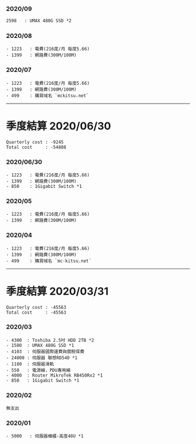 ### 2020/09
```html
2598   : UMAX 480G SSD *2
```
### 2020/08
```
- 1223   : 電費(216度/月 每度5.66)
- 1399   : 網路費(300M/100M)
```
### 2020/07
```
- 1223   : 電費(216度/月 每度5.66)
- 1399   : 網路費(300M/100M)
- 499    : 購買域名 `mckitsu.net`
```
***
# 季度結算 2020/06/30
```
Quarterly cost : -9245
Total cost     : -54808
```
### 2020/06/30
```
- 1223   : 電費(216度/月 每度5.66)
- 1399   : 網路費(300M/100M)
- 850    : 1Gigabit Switch *1
```
### 2020/05
```
- 1223   : 電費(216度/月 每度5.66)
- 1399   : 網路費(300M/100M)
```
### 2020/04
```
- 1223   : 電費(216度/月 每度5.66)
- 1399   : 網路費(300M/100M)
- 499    : 購買域名 `mc-kitsu.net`
```
***
# 季度結算 2020/03/31
```
Quarterly cost : -45563
Total cost     : -45563
```
### 2020/03
```
- 4300  : Toshiba 2.5吋 HDD 2TB *2
- 1580  : UMAX 480G SSD *1
- 4103  : 伺服器國際運費與關稅保費
- 24000 : 伺服器 聯想RD540 *1
- 1180  : 伺服器滑軌
- 550   : 電源線，PDU專用線
- 4000  : Router MikroTek RB450Rx2 *1
- 850   : 1Gigabit Switch *1
```
### 2020/02
```
無支出
```
### 2020/01
```
- 5000   : 伺服器機櫃-高度48U *1
```
